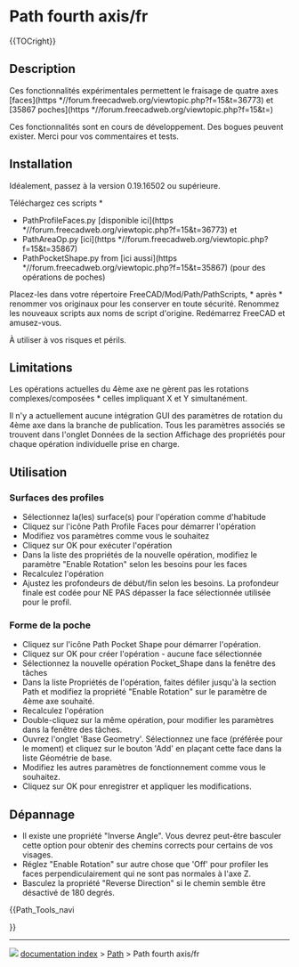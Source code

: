 # Path fourth axis/fr
{{TOCright}}

## Description

Ces fonctionnalités expérimentales permettent le fraisage de quatre axes [faces](https   *//forum.freecadweb.org/viewtopic.php?f=15&t=36773) et [35867 poches](https   *//forum.freecadweb.org/viewtopic.php?f=15&t=)

Ces fonctionnalités sont en cours de développement. Des bogues peuvent exister. Merci pour vos commentaires et tests.

## Installation

Idéalement, passez à la version 0.19.16502 ou supérieure.

Téléchargez ces scripts   *

-   PathProfileFaces.py [disponible ici](https   *//forum.freecadweb.org/viewtopic.php?f=15&t=36773) et
-   PathAreaOp.py [ici](https   *//forum.freecadweb.org/viewtopic.php?f=15&t=35867)
-   PathPocketShape.py from [ici aussi](https   *//forum.freecadweb.org/viewtopic.php?f=15&t=35867) (pour des opérations de poches)

Placez-les dans votre répertoire FreeCAD/Mod/Path/PathScripts, \* après \* renommer vos originaux pour les conserver en toute sécurité. Renommez les nouveaux scripts aux noms de script d\'origine. Redémarrez FreeCAD et amusez-vous.

À utiliser à vos risques et périls.

## Limitations

Les opérations actuelles du 4ème axe ne gèrent pas les rotations complexes/composées   * celles impliquant X et Y simultanément.

Il n\'y a actuellement aucune intégration GUI des paramètres de rotation du 4ème axe dans la branche de publication. Tous les paramètres associés se trouvent dans l\'onglet Données de la section Affichage des propriétés pour chaque opération individuelle prise en charge.

## Utilisation

### Surfaces des profiles 

-   Sélectionnez la(les) surface(s) pour l\'opération comme d\'habitude
-   Cliquez sur l\'icône Path Profile Faces pour démarrer l\'opération
-   Modifiez vos paramètres comme vous le souhaitez
-   Cliquez sur OK pour exécuter l\'opération
-   Dans la liste des propriétés de la nouvelle opération, modifiez le paramètre \"Enable Rotation\" selon les besoins pour les faces
-   Recalculez l\'opération
-   Ajustez les profondeurs de début/fin selon les besoins. La profondeur finale est codée pour NE PAS dépasser la face sélectionnée utilisée pour le profil.

### Forme de la poche 

-   Cliquez sur l\'icône Path Pocket Shape pour démarrer l\'opération.
-   Cliquez sur OK pour créer l\'opération - aucune face sélectionnée
-   Sélectionnez la nouvelle opération Pocket\_Shape dans la fenêtre des tâches
-   Dans la liste Propriétés de l\'opération, faites défiler jusqu\'à la section Path et modifiez la propriété \"Enable Rotation\" sur le paramètre de 4ème axe souhaité.
-   Recalculez l\'opération
-   Double-cliquez sur la même opération, pour modifier les paramètres dans la fenêtre des tâches.
-   Ouvrez l\'onglet \'Base Geometry\'. Sélectionnez une face (préférée pour le moment) et cliquez sur le bouton \'Add\' en plaçant cette face dans la liste Géométrie de base.
-   Modifiez les autres paramètres de fonctionnement comme vous le souhaitez.
-   Cliquez sur OK pour enregistrer et appliquer les modifications.

## Dépannage

-   Il existe une propriété \"Inverse Angle\". Vous devrez peut-être basculer cette option pour obtenir des chemins corrects pour certains de vos visages.
-   Réglez \"Enable Rotation\" sur autre chose que \'Off\' pour profiler les faces perpendiculairement qui ne sont pas normales à l\'axe Z.
-   Basculez la propriété \"Reverse Direction\" si le chemin semble être désactivé de 180 degrés.





{{Path_Tools_navi

}}



---
![](images/Right_arrow.png) [documentation index](../README.md) > [Path](Path_Workbench.md) > Path fourth axis/fr
